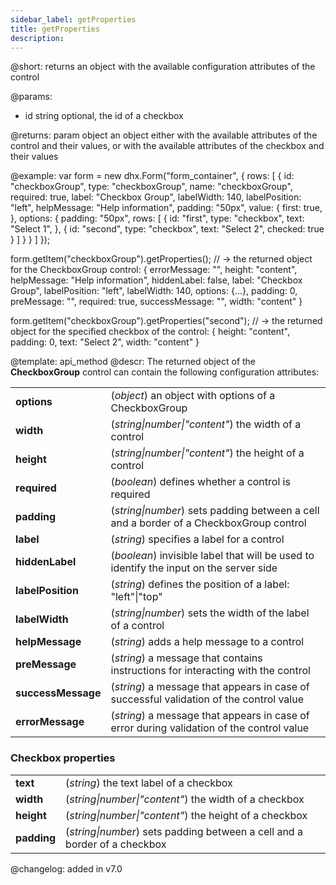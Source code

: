 ```yaml
---
sidebar_label: getProperties
title: getProperties
description: 
---          
```




@short: returns an object with the available configuration attributes of the control

@params:
- id	string  optional, the id of a checkbox

@returns:
param   object      an object either with the available attributes of the control and their values, or with the available attributes of the checkbox and their values

@example:
var form = new dhx.Form("form_container", { 
    rows: [
        {
            id: "checkboxGroup",
            type: "checkboxGroup",
            name: "checkboxGroup",
            required: true,
            label: "Checkbox Group",
            labelWidth: 140,
            labelPosition: "left",
            helpMessage: "Help information",
            padding: "50px",
            value: {
                first: true,
            },
            options: {
                padding: "50px",
                rows: [
                    {
                        id: "first",
                        type: "checkbox",
                        text: "Select 1",
                    },
                    {
                        id: "second",
                        type: "checkbox",
                        text: "Select 2",
                        checked: true
                    }
                ]
            }
        }
     ]
});
 
form.getItem("checkboxGroup").getProperties();
// -> the returned object for the CheckboxGroup control:
{
	errorMessage: "",
	height: "content",
	helpMessage: "Help information",
	hiddenLabel: false,
	label: "Checkbox Group",
	labelPosition: "left",
	labelWidth: 140,
	options: {...},
	padding: 0,
	preMessage: "",
	required: true,
	successMessage: "",
	width: "content"
}


form.getItem("checkboxGroup").getProperties("second");
// -> the returned object for the specified checkbox of the control:
{
	height: "content",
	padding: 0,
	text: "Select 2",
	width: "content"
}

@template: api_method
@descr:
The returned object of the **CheckboxGroup** control can contain the following configuration attributes:

<table class="webixdoc_links">
	<tbody>
		<tr>
			<td class="webixdoc_links0"><b>options</b></td>
			<td>(<i>object</i>) an object with options of a CheckboxGroup
			</td>
		</tr>
    <tr>
			<td class="webixdoc_links0"><b>width</b></td>
			<td>(<i>string|number|"content"</i>) the width of a control</td>
		</tr>
    <tr>
			<td class="webixdoc_links0"><b>height</b></td>
			<td>(<i>string|number|"content"</i>) the height of a control</td>
		</tr>
    <tr>
			<td class="webixdoc_links0"><b>required</b></td>
			<td>(<i>boolean</i>) defines whether a control is required</td>
		</tr>
	 <tr>
			<td class="webixdoc_links0"><b>padding</b></td>
			<td>(<i>string|number</i>) sets padding between a cell and a border of a CheckboxGroup control</td>
		</tr>	
    <tr>
			<td class="webixdoc_links0"><b>label</b></td>
			<td>(<i>string</i>) specifies a label for a control</td>
		</tr>
    <tr>
			<td class="webixdoc_links0"><b>hiddenLabel</b></td>
			<td>(<i>boolean</i>) invisible label that will be used to identify the input on the server side</td>
		</tr>
    <tr>
			<td class="webixdoc_links0"><b>labelPosition</b></td>
			<td>(<i>string</i>) defines the position of a label: "left"|"top"</td>
		</tr>
    <tr>
			<td class="webixdoc_links0"><b>labelWidth</b></td>
			<td>(<i>string|number</i>) sets the width of the label of a control</td>
		</tr>
    <tr>
			<td class="webixdoc_links0"><b>helpMessage</b></td>
			<td>(<i>string</i>) adds a help message to a control</td>
		</tr>
    <tr>
			<td class="webixdoc_links0"><b>preMessage</b></td>
			<td>(<i>string</i>) a message that contains instructions for interacting with the control</td>
		</tr>
    <tr>
			<td class="webixdoc_links0"><b>successMessage</b></td>
			<td>(<i>string</i>) a message that appears in case of successful validation of the control value</td>
		</tr>
    <tr>
			<td class="webixdoc_links0"><b>errorMessage</b></td>
			<td>(<i>string</i>) a message that appears in case of error during validation of the control value</td>
		</tr>
    </tbody>
</table>

### Checkbox properties

<table class="webixdoc_links">
	<tbody>
		<tr>
			<td class="webixdoc_links0"><b>text</b></td>
			<td>(<i>string</i>) the text label of a checkbox</td>
		</tr>
		<tr>
			<td class="webixdoc_links0"><b>width</b></td>
			<td>(<i>string|number|"content"</i>) the width of a checkbox</td>
		</tr>
		<tr>
			<td class="webixdoc_links0"><b>height</b></td>
			<td>(<i>string|number|"content"</i>) the height of a checkbox</td>
		</tr>
		<tr>
			<td class="webixdoc_links0"><b>padding</b></td>
			<td>(<i>string|number</i>) sets padding between a cell and a border of a checkbox</td>
		</tr>
	</tbody>
</table>

@changelog: added in v7.0
